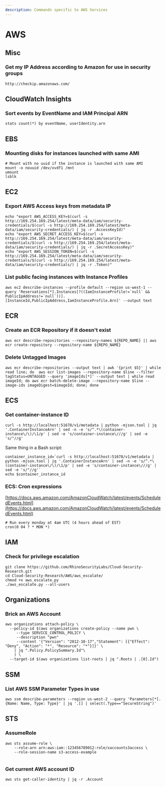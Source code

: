 ```yaml
---
description: Commands specific to AWS Services
---
```


# AWS

## Misc

### Get my IP Address according to Amazon for use in security groups

```
http://checkip.amazonaws.com/
```

## CloudWatch Insights

### Sort events by EventName and IAM Principal ARN

```
stats count(*) by eventName, userIdentity.arn
```

## EBS 

### Mounting disks for instances launched with same AMI

```
# Mount with no uuid if the instance is launched with same AMI
mount -o nouuid /dev/xvdf1 /mnt
umount
lsblk

```

## EC2

### Export AWS Access keys from metadata IP

```
echo "export AWS_ACCESS_KEY=$(curl -s http://169.254.169.254/latest/meta-data/iam/security-credentials/$(curl -s http://169.254.169.254/latest/meta-data/iam/security-credentials/) | jq -r .AccessKeyId)"
echo "export AWS_SECRET_ACCESS_KEY=$(curl -s http://169.254.169.254/latest/meta-data/iam/security-credentials/$(curl -s http://169.254.169.254/latest/meta-data/iam/security-credentials/) | jq -r .SecretAccessKey)"
echo "export AWS_SESSION_TOKEN=$(curl -s http://169.254.169.254/latest/meta-data/iam/security-credentials/$(curl -s http://169.254.169.254/latest/meta-data/iam/security-credentials/) | jq -r .Token)"
```

### List public facing instances with Instance Profiles

```
aws ec2 describe-instances --profile default --region us-west-1 --query 'Reservations[*].Instances[?((IamInstanceProfile!=`null` && PublicIpAddress!=`null`))].[InstanceId,PublicIpAddress,IamInstanceProfile.Arn]' --output text
```

## ECR

### Create an ECR Repository if it doesn't exist

```
aws ecr describe-repositories --repository-names ${REPO_NAME} || aws ecr create-repository --repository-name ${REPO_NAME}
```

### Delete Untagged Images

```
aws ecr describe-repositories --output text | awk '{print $5}' | while read line; do  aws ecr list-images --repository-name $line --filter tagStatus=UNTAGGED --query 'imageIds[*]' --output text | while read imageId; do aws ecr batch-delete-image --repository-name $line --image-ids imageDigest=$imageId; done; done
```

## ECS

### Get container-instance ID

```
curl -s http://localhost:51678/v1/metadata | python -mjson.tool | jq '.ContainerInstanceArn' | sed -n -e 's/^.*\(container-instance\/\)/\1/p' | sed -e 's/container-instance\///g' | sed -e 's/"//g'
```

Same thing in a Bash script:

```
container_instance_id=`curl -s http://localhost:51678/v1/metadata | python -mjson.tool | jq '.ContainerInstanceArn' | sed -n -e 's/^.*\(container-instance\/\)/\1/p' | sed -e 's/container-instance\///g' | sed -e 's/"//g'`
echo $container_instance_id
```

### ECS: Cron expressions

[https://docs.aws.amazon.com/AmazonCloudWatch/latest/events/ScheduledEvents.html](https://docs.aws.amazon.com/AmazonCloudWatch/latest/events/ScheduledEvents.html)

```
# Run every monday at 4am UTC (4 hours ahead of EST)
cron(0 04 ? * MON *)
```

## IAM

### Check for privilege escalation

```
git clone https://github.com/RhinoSecurityLabs/Cloud-Security-Research.git
cd Cloud-Security-Research/AWS/aws_escalate/
chmod +x aws_escalate.py
./aws_escalate.py --all-users
```

## Organizations

### Brick an AWS Account

```
aws organizations attach-policy \
  --policy-id $(aws organizations create-policy --name pwn \
     --type SERVICE_CONTROL_POLICY \
     --description "pwn" 
     --content '{"Version": "2012-10-17","Statement": [{"Effect": "Deny", "Action": "*", "Resource": "*"}]}' \
    | jq ".Policy.PolicySummary.Id"\
    ) \
  --target-id $(aws organizations list-roots | jq ".Roots | .[0].Id")
```

## SSM

### List AWS SSM Parameter Types in use

`aws ssm describe-parameters --region us-west-2 --query 'Parameters[*].{Name: Name, Type: Type}' | jq '.[] | select(.Type=="SecureString")'`

## STS

### AssumeRole

```
aws sts assume-role \
    --role-arn arn:aws:iam::123456789012:role/xaccounts3access \
    --role-session-name s3-access-example
    
```

### Get current AWS account ID

```
aws sts get-caller-identity | jq -r .Account
```
